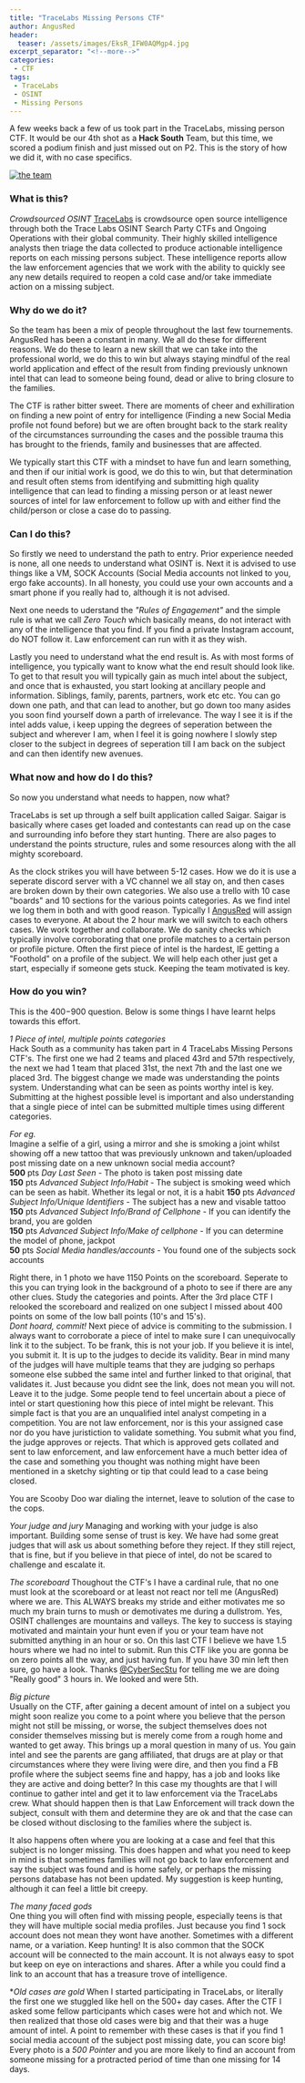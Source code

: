 ```yaml
---
title: "TraceLabs Missing Persons CTF"
author: AngusRed
header:
  teaser: /assets/images/EksR_IFW0AQMgp4.jpg
excerpt_separator: "<!--more-->"
categories:
 - CTF
tags:
 - TraceLabs
 - OSINT
 - Missing Persons
---
```


A few weeks back a few of us took part in the TraceLabs, missing person CTF. It would be our 4th shot as a **Hack South** Team, but this time, we scored a podium finish and just missed out on P2. This is the story of how we did it, with no case specifics.

[![the team](assets/images/EksR_IFW0AQMgp4.jpg "The Result")](https://twitter.com/hack_south/status/1317972571837636608?s=20)

### What is this?
*Crowdsourced OSINT*
[TraceLabs](https://www.tracelabs.org/about/what-we-do) is crowdsource open source intelligence through both the Trace Labs OSINT Search Party CTFs and Ongoing Operations with their global community. Their highly skilled intelligence analysts then triage the data collected to produce actionable intelligence reports on each missing persons subject. These intelligence reports allow the law enforcement agencies that we work with the ability to quickly see any new details required to reopen a cold case and/or take immediate action on a missing subject.

### Why do we do it?
So the team has been a mix of people throughout the last few tournements. AngusRed has been a constant in many. We all do these for different reasons. We do these to learn a new skill that we can take into the professional world, we do this to win but always staying mindful of the real world application and effect of the result from finding previously unknown intel that can lead to someone being found, dead or alive to bring closure to the families.  

The CTF is rather bitter sweet. There are moments of cheer and exhilliration on finding a new point of entry for intelligence (Finding a new Social Media profile not found before) but we are often brought back to the stark reality of the circumstances surrounding the cases and the possible trauma this has brought to the friends, family and businesses that are affected.  

We typically start this CTF with a mindset to have fun and learn something, and then if our initial work is good, we do this to win, but that determination and result often stems from identifying and submitting high quality intelligence that can lead to finding a missing person or at least newer sources of intel for law enforcement to follow up with and either find the child/person or close a case do to passing. 

### Can I do this?
So firstly we need to understand the path to entry. Prior experience needed is none, all one needs to understand what OSINT is. Next it is advised to use things like a VM, SOCK Accounts (Social Media accounts not linked to you, ergo fake accounts). In all honesty, you could use your own accounts and a smart phone if you really had to, although it is not advised.  

Next one needs to uderstand the *"Rules of Engagement"* and the simple rule is what we call *Zero Touch* which basically means, do not interact with any of the intelligence that you find. If you find a private Instagram account, do NOT follow it. Law enforcement can run with it as they wish.  

Lastly you need to understand what the end result is. As with most forms of intelligence, you typically want to know what the end result should look like. To get to that result you will typically gain as much intel about the subject, and once that is exhausted, you start looking at ancillary people and information. Siblings, family, parents, partners, work etc etc. You can go down one path, and that can lead to another, but go down too many asides you soon find yourself down a parth of irrelevance. The way I see it is if the intel adds value, i keep upping the degrees of seperation between the subject and wherever I am, when I feel it is going nowhere I slowly step closer to the subject in degrees of seperation till I am back on the subject and can then identify new avenues.   

### What now and how do I do this? 

So now you understand what needs to happen, now what?  

TraceLabs is set up through a self built application called Saigar. Saigar is basically where cases get loaded and contestants can read up on the case and surrounding info before they start hunting. There are also pages to understand the points structure, rules and some resources along with the all mighty scoreboard.   

As the clock strikes you will have between 5-12 cases. How we do it is use a seperate discord server with a VC channel we all stay on, and then cases are broken down by their own categories. We also use a trello with 10 case "boards" and 10 sections for the various points categories. As we find intel we log them in both and with good reason. Typically I [AngusRed](https://twitter.com/AngusRedBlue) will assign cases to everyone. At about the 2 hour mark we will switch to each others cases. We work together and collaborate. We do sanity checks which typically involve corroborating that one profile matches to a certain person or profile picture.  Often the first piece of intel is the hardest, IE getting a "Foothold" on a profile of the subject. We will help each other just get a start, especially if someone gets stuck. Keeping the team motivated is key.  

### How do you win?  

This is the $400-$900 question. Below is some things I have learnt helps towards this effort.  

*1 Piece of intel, multiple points categories*  
Hack South as a community has taken part in 4 TraceLabs Missing Persons CTF's. The first one we had 2 teams and placed 43rd and 57th respectively, the next we had 1 team that placed 31st, the next 7th and the last one we placed 3rd. The biggest change we made was understanding the points system. Understanding what can be seen as points worthy intel is key. Submitting at the highest possible level is important and also understanding that a single piece of intel can be submitted multiple times using different categories.  

*For eg.*   
Imagine a selfie of a girl, using a mirror and she is smoking a joint whilst showing off a new tattoo that was previously unknown and taken/uploaded post missing date on a new unknown social media account?  
**500** pts *Day Last Seen* - The photo is taken post missing date  
**150** pts *Advanced Subject Info/Habit* - The subject is smoking weed which can be seen as habit. Whether its legal or not, it is a habit
**150** pts *Advanced Subject Info/Unique Identifiers* - The subject has a new and visable tattoo  
**150** pts *Advanced Subject Info/Brand of Cellphone* - If you can identify the brand, you are golden  
**150** pts *Advanced Subject Info/Make of cellphone* - If you can determine the model of phone, jackpot  
**50** pts *Social Media handles/accounts* - You found one of the subjects sock accounts

Right there, in 1 photo we have 1150 Points on the scoreboard. Seperate to this you can trying look in the background of a photo to see if there are any other clues. Study the categories and points. After the 3rd place CTF I relooked the scoreboard and realized on one subject I missed about 400 points on some of the low ball points (10's and 15's).    
*Dont hoard, commit!*
Next piece of advice is commiting to the submission. I always want to corroborate a piece of intel to make sure I can unequivocally link it to the subject. To be frank, this is not your job. If you believe it is intel, you submit it. It is up to the judges to decide its validity. Bear in mind many of the judges will have multiple teams that they are judging so perhaps someone else subbed the same intel and further linked to that original, that validates it. Just because you didnt see the link, does not mean you will not. Leave it to the judge. Some people tend to feel uncertain about a piece of intel or start questioning how this piece of intel might be relevant. This simple fact is that you are an unqualified intel analyst competing in a competition. You are not law enforcement, nor is this your assigned case nor do you have juristiction to validate something. You submit what you find, the judge approves or rejects. That which is approved gets collated and sent to law enforcement, and law enforcement have a much better idea of the case and something you thought was nothing might have been mentioned in a sketchy sighting or tip that could lead to a case being closed.    

You are Scooby Doo war dialing the internet, leave to solution of the case to the cops.      

*Your judge and jury*
Managing and working with your judge is also important. Building some sense of trust is key. We have had some great judges that will ask us about something before they reject. If they still reject, that is fine, but if you believe in that piece of intel, do not be scared to challenge and escalate it.  

*The scoreboard*
Thoughout the CTF's I have a cardinal rule, that no one must look at the scoreboard or at least not react nor tell me (AngusRed) where we are. This ALWAYS breaks my stride and either motivates me so much my brain turns to mush or demotivates me during a dullstrom. Yes, OSINT challenges are mountains and valleys. The key to success is staying motivated and maintain your hunt even if you or your team have not submitted anything in an hour or so. On this last CTF I believe we have 1.5 hours where we had no intel to submit. Run this CTF like you are gonna be on zero points all the way, and just having fun. If you have 30 min left then sure, go have a look.  Thanks [@CyberSecStu](https://twitter.com/cybersecstu) for telling me we are doing "Really good" 3 hours in. We looked and were 5th.  

*Big picture*  
Usually on the CTF, after gaining a decent amount of intel on a subject you might soon realize you come to a point where you believe that the person might not still be missing, or worse, the subject themselves does not consider themselves missing but is merely come from a rough home and wanted to get away. This brings up a moral question in many of us. You gain intel and see the parents are gang affiliated, that drugs are at play or that circumstances where they were living were dire, and then you find a FB profile where the subject seems fine and happy, has a job and looks like they are active and doing better? In this case my thoughts are that I will continue to gather intel and get it to law enforcement via the TraceLabs crew. What should happen then is that Law Enforcement will track down the subject, consult with them and determine they are ok and that the case can be closed without disclosing to the families where the subject is.  

It also happens often where you are looking at a case and feel that this subject is no longer missing. This does happen and what you need to keep in mind is that sometimes families will not go back to law enforcement and say the subject was found and is home safely, or perhaps the missing persons database has not been updated. My suggestion is keep hunting, although it can feel a little bit creepy.  

*The many faced gods*  
One thing you will often find with missing people, especially teens is that they will have multiple social media profiles. Just because you find 1 sock account does not mean they wont have another. Sometimes with a different name, or a variation. Keep hunting! It is also common that the SOCK account will be connected to the main account. It is not always easy to spot but keep on eye on interactions and shares. After a while you could find a link to an account that has a treasure trove of intelligence.  

**Old cases are gold*
When I started participating in TraceLabs, or literally the first one we stuggled like hell on the 500+ day cases. After the CTF I asked some fellow participants which cases were hot and which not. We then realized that those old cases were big and that their was a huge amount of intel. A point to remember with these cases is that if you find 1 social media account of the subject post missing date, you can score big! Every photo is a *500 Pointer* and you are more likely to find an account from someone missing for a protracted period of time than one missing for 14 days.











